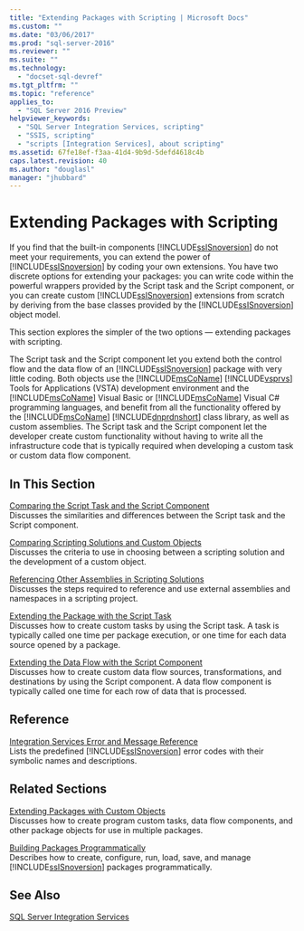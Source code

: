 ```yaml
---
title: "Extending Packages with Scripting | Microsoft Docs"
ms.custom: ""
ms.date: "03/06/2017"
ms.prod: "sql-server-2016"
ms.reviewer: ""
ms.suite: ""
ms.technology: 
  - "docset-sql-devref"
ms.tgt_pltfrm: ""
ms.topic: "reference"
applies_to: 
  - "SQL Server 2016 Preview"
helpviewer_keywords: 
  - "SQL Server Integration Services, scripting"
  - "SSIS, scripting"
  - "scripts [Integration Services], about scripting"
ms.assetid: 67fe18ef-f3aa-41d4-9b9d-5defd4618c4b
caps.latest.revision: 40
ms.author: "douglasl"
manager: "jhubbard"
---
```

# Extending Packages with Scripting
  If you find that the built-in components [!INCLUDE[ssISnoversion](../../a9notintoc/includes/ssisnoversion-md.md)] do not meet your requirements, you can extend the power of [!INCLUDE[ssISnoversion](../../a9notintoc/includes/ssisnoversion-md.md)] by coding your own extensions. You have two discrete options for extending your packages: you can write code within the powerful wrappers provided by the Script task and the Script component, or you can create custom [!INCLUDE[ssISnoversion](../../a9notintoc/includes/ssisnoversion-md.md)] extensions from scratch by deriving from the base classes provided by the [!INCLUDE[ssISnoversion](../../a9notintoc/includes/ssisnoversion-md.md)] object model.  
  
 This section explores the simpler of the two options — extending packages with scripting.  
  
 The Script task and the Script component let you extend both the control flow and the data flow of an [!INCLUDE[ssISnoversion](../../a9notintoc/includes/ssisnoversion-md.md)] package with very little coding. Both objects use the [!INCLUDE[msCoName](../../a9notintoc/includes/msconame-md.md)] [!INCLUDE[vsprvs](../../a9retired/includes/vsprvs-md.md)] Tools for Applications (VSTA) development environment and the [!INCLUDE[msCoName](../../a9notintoc/includes/msconame-md.md)] Visual Basic or [!INCLUDE[msCoName](../../a9notintoc/includes/msconame-md.md)] Visual C# programming languages, and benefit from all the functionality offered by the [!INCLUDE[msCoName](../../a9notintoc/includes/msconame-md.md)] [!INCLUDE[dnprdnshort](../../a9retired/includes/dnprdnshort-md.md)] class library, as well as custom assemblies. The Script task and the Script component let the developer create custom functionality without having to write all the infrastructure code that is typically required when developing a custom task or custom data flow component.  
  
## In This Section  
 [Comparing the Script Task and the Script Component](../../integration-services/extending-packages-scripting/comparing-the-script-task-and-the-script-component.md)  
 Discusses the similarities and differences between the Script task and the Script component.  
  
 [Comparing Scripting Solutions and Custom Objects](../../integration-services/extending-packages-scripting/comparing-scripting-solutions-and-custom-objects.md)  
 Discusses the criteria to use in choosing between a scripting solution and the development of a custom object.  
  
 [Referencing Other Assemblies in Scripting Solutions](../../integration-services/extending-packages-scripting/referencing-other-assemblies-in-scripting-solutions.md)  
 Discusses the steps required to reference and use external assemblies and namespaces in a scripting project.  
  
 [Extending the Package with the Script Task](../../integration-services/extending-packages-scripting/task/extending-the-package-with-the-script-task.md)  
 Discusses how to create custom tasks by using the Script task. A task is typically called one time per package execution, or one time for each data source opened by a package.  
  
 [Extending the Data Flow with the Script Component](../../integration-services/extending-packages-scripting/data-flow-script-component/extending-the-data-flow-with-the-script-component.md)  
 Discusses how to create custom data flow sources, transformations, and destinations by using the Script component. A data flow component is typically called one time for each row of data that is processed.  
  
## Reference  
 [Integration Services Error and Message Reference](../../integration-services/integration-services-error-and-message-reference.md)  
 Lists the predefined [!INCLUDE[ssISnoversion](../../a9notintoc/includes/ssisnoversion-md.md)] error codes with their symbolic names and descriptions.  
  
## Related Sections  
 [Extending Packages with Custom Objects](../../integration-services/extending-packages-custom-objects/extending-packages-with-custom-objects.md)  
 Discusses how to create program custom tasks, data flow components, and other package objects for use in multiple packages.  
  
 [Building Packages Programmatically](../../integration-services/building-packages-programmatically/building-packages-programmatically.md)  
 Describes how to create, configure, run, load, save, and manage [!INCLUDE[ssISnoversion](../../a9notintoc/includes/ssisnoversion-md.md)] packages programmatically.  
  
## See Also  
 [SQL Server Integration Services](../../integration-services/sql-server-integration-services.md)  
  
  